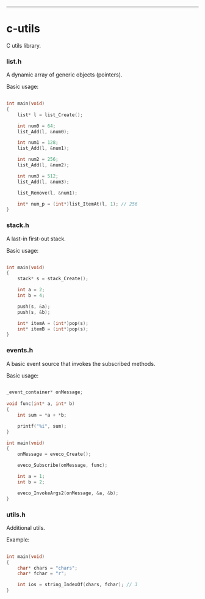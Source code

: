   
---
# c-utils

C utils library.


### list.h
A dynamic array of generic objects (pointers).

Basic usage:

```c
   
int main(void)
{
	list* l = list_Create();

	int num0 = 64;
	list_Add(l, &num0);

	int num1 = 128;
	list_Add(l, &num1);

	int num2 = 256;
	list_Add(l, &num2);

	int num3 = 512;
	list_Add(l, &num3);

	list_Remove(l, &num1);

	int* num_p = (int*)list_ItemAt(l, 1); // 256
}
```


### stack.h

A last-in first-out stack.

Basic usage:

```c
  
int main(void)
{ 
	stack* s = stack_Create();

	int a = 2;
	int b = 4;

	push(s, &a);
	push(s, &b);

	int* itemA = (int*)pop(s);
	int* itemB = (int*)pop(s);
}
``` 


### events.h

A basic event source that invokes the subscribed methods.

Basic usage:

```c
 
_event_container* onMessage;
 
void func(int* a, int* b)
{ 
	int sum = *a + *b;

	printf("%i", sum); 
}

int main(void)
{ 
	onMessage = eveco_Create();

	eveco_Subscribe(onMessage, func);

	int a = 1;
	int b = 2;

	eveco_InvokeArgs2(onMessage, &a, &b);
}
``` 


### utils.h

Additional utils.

Example:

```c
  
int main(void)
{ 
	char* chars = "chars";
	char* fchar = "r";

	int ios = string_IndexOf(chars, fchar); // 3
}
``` 

